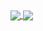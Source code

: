 <a href="https://github.com/anuraghazra/github-readme-stats">
  <img align="center" src="https://github-readme-stats-eight-theta.vercel.app/api?username=kalina559&count_private=true&show_icons=true&theme=gruvbox" /> 
 </a>  
<a href="https://github.com/anuraghazra/github-readme-stats">
  <img align="center" src="https://github-readme-stats-eight-theta.vercel.app/api/top-langs/?username=kalina559&hide=shaderlab,C,Objective-C,M4" />  
  </a>
  
  
